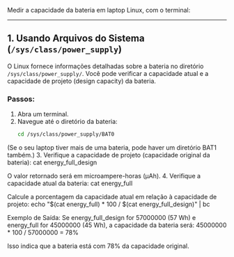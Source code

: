 Medir a capacidade da bateria em laptop Linux, com o terminal:

---

## **1. Usando Arquivos do Sistema (`/sys/class/power_supply`)**

O Linux fornece informações detalhadas sobre a bateria no diretório `/sys/class/power_supply/`. Você pode verificar a capacidade atual e a capacidade de projeto (design capacity) da bateria.

### **Passos:**

1. Abra um terminal.
2. Navegue até o diretório da bateria:
   ```bash
   cd /sys/class/power_supply/BAT0

(Se o seu laptop tiver mais de uma bateria, pode haver um diretório BAT1 também.)
3. Verifique a capacidade de projeto (capacidade original da bateria):
cat energy_full_design

O valor retornado será em microampere-horas (µAh).
4. Verifique a capacidade atual da bateria:
cat energy_full


Calcule a porcentagem da capacidade atual em relação à capacidade de projeto:
echo "$(cat energy_full) * 100 / $(cat energy_full_design)" | bc




Exemplo de Saída:
Se energy_full_design for 57000000 (57 Wh) e energy_full for 45000000 (45 Wh), a capacidade da bateria será:
45000000 * 100 / 57000000 = 78%

Isso indica que a bateria está com 78% da capacidade original.
